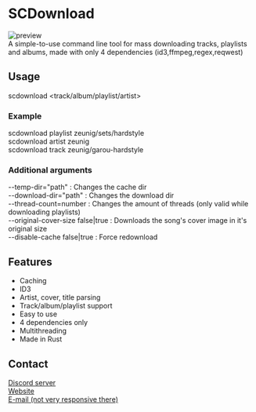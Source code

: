 # SCDownload
![preview](https://cdn.discordapp.com/attachments/1152297609256521789/1152310916956835921/cmd_3kklI5awUW.gif) <br>
A simple-to-use command line tool for mass downloading tracks, playlists and albums, made with only 4 dependencies (id3,ffmpeg,regex,reqwest)

## Usage
scdownload <track/album/playlist/artist> <url> 
### Example
scdownload playlist zeunig/sets/hardstyle<br />
scdownload artist zeunig<br />
scdownload track zeunig/garou-hardstyle<br />
### Additional arguments
--temp-dir="path" : Changes the cache dir<br />
--download-dir="path" : Changes the download dir<br />
--thread-count=number : Changes the amount of threads (only valid while downloading playlists)<br />
--original-cover-size false|true : Downloads the song's cover image in it's original size<br />
--disable-cache false|true : Force redownload<br />
## Features
- Caching
- ID3
- Artist, cover, title parsing
- Track/album/playlist support
- Easy to use
- 4 dependencies only
- Multithreading
- Made in Rust

## Contact
[Discord server](https://discord.gg/pJVxS6uRTK)<br />
[Website](https://zeunig.hu)<br/>
[E-mail (not very responsive there)](mailto:business@mail.zeunig.hu)
